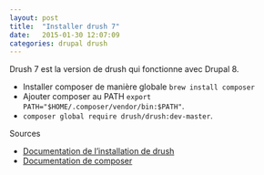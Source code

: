 ```yaml
---
layout: post
title:  "Installer drush 7"
date:   2015-01-30 12:07:09
categories: drupal drush
---
```


Drush 7 est la version de drush qui fonctionne avec Drupal 8.

* Installer composer de manière globale `brew install composer`
* Ajouter composer au PATH `export PATH="$HOME/.composer/vendor/bin:$PATH"`.
* `composer global require drush/drush:dev-master`.

Sources

* [Documentation de l’installation de drush][drush-install]
* [Documentation de composer][composer-install]

[drush-install]: http://docs.drush.org/en/master/install/
[composer-install]: https://getcomposer.org/doc/00-intro.md#system-requirements
